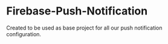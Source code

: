 # Firebase-Push-Notification
Created to be used as base project for all our push notification configuration.
